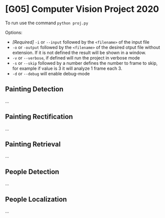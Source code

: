 # [G05] Computer Vision Project 2020 
To run use the command `python proj.py`

Options:
 - _[Required]_ `-i` or `--input` followed by the `<filename>` of the input file
 - `-o` or `-output` followed by the `<filename>` of the desired otput file without extension. 
 If it is not defined the result will be shown in a window.
 - `-v` or `--verbose`, if defined will run the project in verbose mode
 - `-s` or `--skip` followed by a number defines the number to frame to skip, for example if value is 3 it will analyze 1 frame each 3.
 - `-d` or `--debug` will enable debug-mode

## Painting Detection
...



## Painting Rectification
...



## Painting Retrieval
...



## People Detection
...



## People Localization
...


